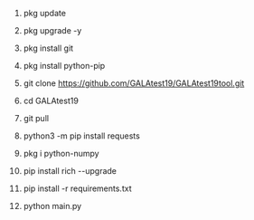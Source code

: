 1. pkg update 

2. pkg upgrade -y

3. pkg install git

4. pkg install python-pip

5. git clone https://github.com/GALAtest19/GALAtest19tool.git

6. cd GALAtest19

7. git pull

8. python3 -m pip install requests

9. pkg i python-numpy

10. pip install rich --upgrade

11. pip install -r requirements.txt

12. python main.py

